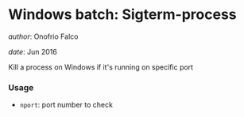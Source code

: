 # Windows batch: Sigterm-process
_author_: Onofrio Falco

_date_: Jun 2016

Kill a process on Windows if it's running on specific port

### **Usage**	
* `nport`: port number to check
